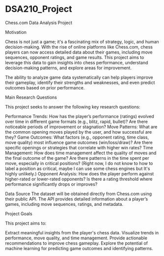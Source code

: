 # DSA210_Project

Chess.com Data Analysis Project

Motivation

  Chess is not just a game; it's a fascinating mix of strategy, logic, and human decision-making. With the rise of online platforms like Chess.com, chess players can now access detailed data about their games, including move sequences, opponent ratings, and game results. This project aims to leverage this data to gain insights into chess performance, understand decision-making patterns, and explore areas for improvement.
  
  The ability to analyze game data systematically can help players improve their gameplay, identify their strengths and weaknesses, and even predict outcomes based on prior performance.

Main Research Questions

This project seeks to answer the following key research questions:

  Performance Trends:
    How has the player’s performance (ratings) evolved over time in different game formats (e.g., blitz, rapid, bullet)?
    Are there noticeable periods of improvement or stagnation?
  Move Patterns:
    What are the common opening moves played by the user, and how successful are they?
  Game Outcomes:
    What factors (e.g., opponent rating, time class, move quality) most influence game outcomes (win/loss/draw)?
    Are there specific openings or strategies that correlate with higher win rates?
  Time Management:
    How does time management affect the quality of moves and the final outcome of the game?
    Are there patterns in the time spent per move, especially in critical positions? (Right now, I do not know to how to label a position as critical, maybe I can use some chess engines but It's highly unlikely.)
  Opponent Analysis:
    How does the player perform against higher-rated or lower-rated opponents?
    Is there a rating threshold where performance significantly drops or improves?

Data Source
  The dataset will be obtained directly from Chess.com using their public API. The API provides detailed information about a player’s games, including move sequences, ratings, and metadata.

Project Goals

This project aims to:

  Extract meaningful insights from the player's chess data.
  Visualize trends in performance, move quality, and time management.
  Provide actionable recommendations to improve chess gameplay.
  Explore the potential of machine learning for predicting game outcomes and identifying patterns.
